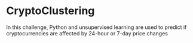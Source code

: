 # CryptoClustering
In this challenge, Python and unsupervised learning are used to predict if cryptocurrencies are affected by 24-hour or 7-day price changes
